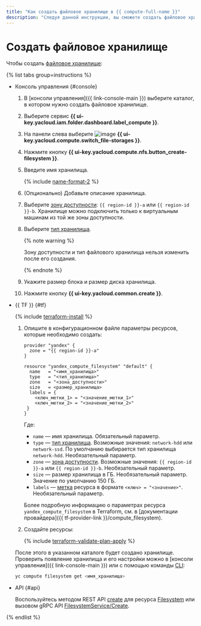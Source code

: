 ```yaml
---
title: "Как создать файловое хранилище в {{ compute-full-name }}"
description: "Следуя данной инструкции, вы сможете создать файловое хранилище." 
---
```


# Создать файловое хранилище

Чтобы создать [файловое хранилище](../../concepts/filesystem.md):

{% list tabs group=instructions %}

- Консоль управления {#console}

  1. В [консоли управления]({{ link-console-main }}) выберите каталог, в котором нужно создать файловое хранилище.
  1. Выберите сервис **{{ ui-key.yacloud.iam.folder.dashboard.label_compute }}**.
  1. На панели слева выберите ![image](../../../_assets/console-icons/nodes-right.svg) **{{ ui-key.yacloud.compute.switch_file-storages }}**.
  1. Нажмите кнопку **{{ ui-key.yacloud.compute.nfs.button_create-filesystem }}**.
  1. Введите имя хранилища.
    
     {% include [name-format-2](../../../_includes/name-format-2.md) %}
    
  1. (Опционально) Добавьте описание хранилища.
  1. Выберите [зону доступности](../../../overview/concepts/geo-scope.md): `{{ region-id }}-a` или `{{ region-id }}-b`. Хранилище можно подключить только к виртуальным машинам из той же зоны доступности.
  1. Выберите [тип хранилища](../../concepts/filesystem.md#types).
  
     {% note warning %}
     
     Зону доступности и тип файлового хранилища нельзя изменить после его создания.
     
     {% endnote %}
     
  1. Укажите размер блока и размер диска хранилища.
  1. Нажмите кнопку **{{ ui-key.yacloud.common.create }}**.

- {{ TF }} {#tf}

  {% include [terraform-install](../../../_includes/terraform-install.md) %}

  1. Опишите в конфигурационном файле параметры ресурсов, которые необходимо создать:

           
      ```
      provider "yandex" {
        zone = "{{ region-id }}-a"
      }

      resource "yandex_compute_filesystem" "default" {
        name   = "<имя_хранилища>"
        type   = "<тип_хранилища>"
        zone   = "<зона_доступности>"
        size   = <размер_хранилища>
        labels = {
          <ключ_метки_1> = "<значение_метки_1>"
          <ключ_метки_2> = "<значение_метки_2>"
       }
      }
      ```



      Где:

      * `name` — имя хранилища. Обязательный параметр.
      * `type` — [тип хранилища](../../concepts/filesystem.md#types). Возможные значения: `network-hdd` или `network-ssd`. По умолчанию выбирается тип хранилища `network-hdd`. Необязательный параметр.
      * `zone` — [зона доступности](../../../overview/concepts/geo-scope.md). Возможные значения: `{{ region-id }}-a` или `{{ region-id }}-b`. Необязательный параметр.
      * `size` — размер хранилища в ГБ. Необязательный параметр. Значение по умолчанию 150 ГБ.
      * `labels` — [метка](../../../resource-manager/concepts/labels.md) ресурса в формате `<ключ> = "<значение>"`. Необязательный параметр.

      Более подробную информацию о параметрах ресурса `yandex_compute_filesystem` в Terraform, см. в [документации провайдера]({{ tf-provider-link }}/compute_filesystem).

  1. Создайте ресурсы:

      {% include [terraform-validate-plan-apply](../../../_tutorials/terraform-validate-plan-apply.md) %}

  После этого в указанном каталоге будет создано хранилище. Проверить появление хранилища и его настройки можно в [консоли управления]({{ link-console-main }}) или с помощью команды [CLI](../../../cli/quickstart.md):

    ```bash
    yc compute filesystem get <имя_хранилища>
    ```

- API {#api}

  Воспользуйтесь методом REST API [create](../../api-ref/Filesystem/create.md) для ресурса [Filesystem](../../api-ref/Filesystem/index.md) или вызовом gRPC API [FilesystemService/Create](../../api-ref/grpc/filesystem_service.md#Create).

{% endlist %}